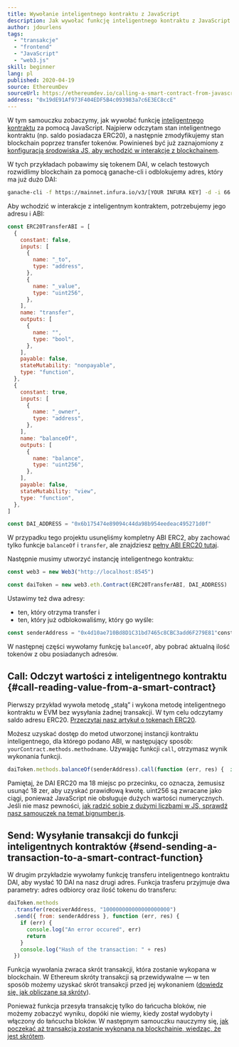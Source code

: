 ```yaml
---
title: Wywołanie inteligentnego kontraktu z JavaScript
description: Jak wywołać funkcję inteligentnego kontraktu z JavaScript za pomocą tokena Dai — przykład
author: jdourlens
tags:
  - "transakcje"
  - "frontend"
  - "JavaScript"
  - "web3.js"
skill: beginner
lang: pl
published: 2020-04-19
source: EthereumDev
sourceUrl: https://ethereumdev.io/calling-a-smart-contract-from-javascript/
address: "0x19dE91Af973F404EDF5B4c093983a7c6E3EC8ccE"
---
```


W tym samouczku zobaczymy, jak wywołać funkcję [inteligentnego kontraktu](/developers/docs/smart-contracts/) za pomocą JavaScript. Najpierw odczytam stan inteligentnego kontraktu (np. saldo posiadacza ERC20), a następnie zmodyfikujemy stan blockchain poprzez transfer tokenów. Powinieneś być już zaznajomiony z [konfiguracją środowiska JS, aby wchodzić w interakcje z blockchainem](/developers/tutorials/set-up-web3js-to-use-ethereum-in-javascript/).

W tych przykładach pobawimy się tokenem DAI, w celach testowych rozwidlimy blockchain za pomocą ganache-cli i odblokujemy adres, który ma już dużo DAI:

```bash
ganache-cli -f https://mainnet.infura.io/v3/[YOUR INFURA KEY] -d -i 66 1 --unlock 0x4d10ae710Bd8D1C31bd7465c8CBC3add6F279E81
```

Aby wchodzić w interakcje z inteligentnym kontraktem, potrzebujemy jego adresu i ABI:

```js
const ERC20TransferABI = [
  {
    constant: false,
    inputs: [
      {
        name: "_to",
        type: "address",
      },
      {
        name: "_value",
        type: "uint256",
      },
    ],
    name: "transfer",
    outputs: [
      {
        name: "",
        type: "bool",
      },
    ],
    payable: false,
    stateMutability: "nonpayable",
    type: "function",
  },
  {
    constant: true,
    inputs: [
      {
        name: "_owner",
        type: "address",
      },
    ],
    name: "balanceOf",
    outputs: [
      {
        name: "balance",
        type: "uint256",
      },
    ],
    payable: false,
    stateMutability: "view",
    type: "function",
  },
]

const DAI_ADDRESS = "0x6b175474e89094c44da98b954eedeac495271d0f"
```

W przypadku tego projektu usunęliśmy kompletny ABI ERC2, aby zachować tylko funkcje `balanceOf` i `transfer`, ale znajdziesz [pełny ABI ERC20 tutaj](https://ethereumdev.io/abi-for-erc20-contract-on-ethereum/).

Następnie musimy utworzyć instancję inteligentnego kontraktu:

```js
const web3 = new Web3("http://localhost:8545")

const daiToken = new web3.eth.Contract(ERC20TransferABI, DAI_ADDRESS)
```

Ustawimy też dwa adresy:

- ten, który otrzyma transfer i
- ten, który już odblokowaliśmy, który go wyśle:

```js
const senderAddress = "0x4d10ae710Bd8D1C31bd7465c8CBC3add6F279E81"const receiverAddress = "0x19dE91Af973F404EDF5B4c093983a7c6E3EC8ccE"
```

W następnej części wywołamy funkcję `balanceOf`, aby pobrać aktualną ilość tokenów z obu posiadanych adresów.

## Call: Odczyt wartości z inteligentnego kontraktu \{#call-reading-value-from-a-smart-contract}

Pierwszy przykład wywoła metodę „stałą” i wykona metodę inteligentnego kontraktu w EVM bez wysyłania żadnej transakcji. W tym celu odczytamy saldo adresu ERC20. [Przeczytaj nasz artykuł o tokenach ERC20](/developers/tutorials/understand-the-erc-20-token-smart-contract/).

Możesz uzyskać dostęp do metod utworzonej instancji kontraktu inteligentnego, dla którego podano ABI, w następujący sposób: `yourContract.methods.methodname`. Używając funkcji `call`, otrzymasz wynik wykonania funkcji.

```js
daiToken.methods.balanceOf(senderAddress).call(function (err, res) {  if (err) {    console.log("An error occured", err)    return  }  console.log("The balance is: ", res)})
```

Pamiętaj, że DAI ERC20 ma 18 miejsc po przecinku, co oznacza, że ​​musisz usunąć 18 zer, aby uzyskać prawidłową kwotę. uint256 są zwracane jako ciągi, ponieważ JavaScript nie obsługuje dużych wartości numerycznych. Jeśli nie masz pewności, [jak radzić sobie z dużymi liczbami w JS, sprawdź nasz samouczek na temat bignumber.js](https://ethereumdev.io/how-to-deal-with-big-numbers-in-javascript/).

## Send: Wysyłanie transakcji do funkcji inteligentnych kontraktów \{#send-sending-a-transaction-to-a-smart-contract-function}

W drugim przykładzie wywołamy funkcję transferu inteligentnego kontraktu DAI, aby wysłać 10 DAI na nasz drugi adres. Funkcja trasferu przyjmuje dwa parametry: adres odbiorcy oraz ilość tokenu do transferu:

```js
daiToken.methods
  .transfer(receiverAddress, "100000000000000000000")
  .send({ from: senderAddress }, function (err, res) {
    if (err) {
      console.log("An error occured", err)
      return
    }
    console.log("Hash of the transaction: " + res)
  })
```

Funkcja wywołania zwraca skrót transakcji, która zostanie wykopana w blockchain. W Ethereum skróty transakcji są przewidywalne — w ten sposób możemy uzyskać skrót transakcji przed jej wykonaniem ([dowiedz się, jak obliczane są skróty](https://ethereum.stackexchange.com/questions/45648/how-to-calculate-the-assigned-txhash-of-a-transaction)).

Ponieważ funkcja przesyła transakcję tylko do łańcucha bloków, nie możemy zobaczyć wyniku, dopóki nie wiemy, kiedy został wydobyty i włączony do łańcucha bloków. W następnym samouczku nauczymy się, [jak poczekać aż transakcja zostanie wykonana na blockchainie, wiedząc, że jest skrótem](https://ethereumdev.io/waiting-for-a-transaction-to-be-mined-on-ethereum-with-js/).
